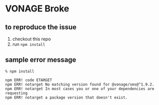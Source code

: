 # VONAGE Broke

## to reproduce the issue

1. checkout this repo
2. run `npm install`

## sample error message
```
% npm install

npm ERR! code ETARGET
npm ERR! notarget No matching version found for @vonage/sms@^1.9.2.
npm ERR! notarget In most cases you or one of your dependencies are requesting
npm ERR! notarget a package version that doesn't exist.
```